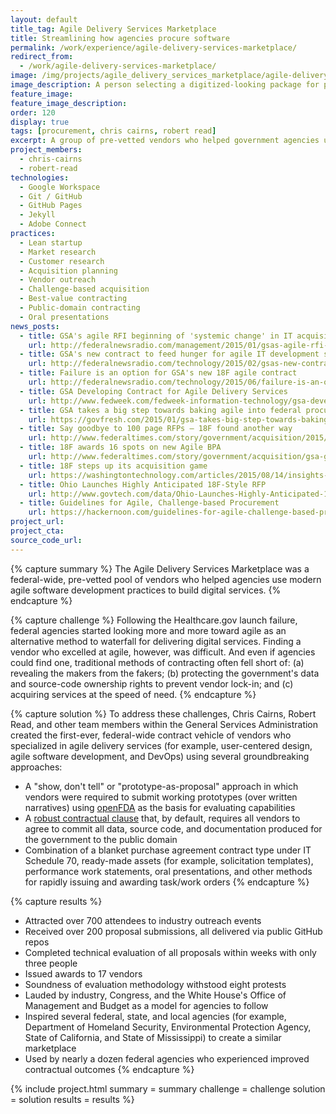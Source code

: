 ```yaml
---
layout: default
title_tag: Agile Delivery Services Marketplace
title: Streamlining how agencies procure software
permalink: /work/experience/agile-delivery-services-marketplace/
redirect_from:
  - /work/agile-delivery-services-marketplace/
image: /img/projects/agile_delivery_services_marketplace/agile-delivery-services-marketplace.svg
image_description: A person selecting a digitized-looking package for purchase from a store shelf.
feature_image:
feature_image_description:
order: 120
display: true
tags: [procurement, chris cairns, robert read]
excerpt: A group of pre-vetted vendors who helped government agencies use agile practices to build digital services.
project_members:
  - chris-cairns
  - robert-read
technologies:
  - Google Workspace
  - Git / GitHub
  - GitHub Pages
  - Jekyll
  - Adobe Connect
practices:
  - Lean startup
  - Market research
  - Customer research
  - Acquisition planning
  - Vendor outreach
  - Challenge-based acquisition
  - Best-value contracting
  - Public-domain contracting
  - Oral presentations
news_posts:
  - title: GSA's agile RFI beginning of 'systemic change' in IT acquisition
    url: http://federalnewsradio.com/management/2015/01/gsas-agile-rfi-beginning-of-systemic-change-in-it-acquisition/
  - title: GSA's new contract to feed hunger for agile IT development services
    url: http://federalnewsradio.com/technology/2015/02/gsas-new-contract-to-feed-hunger-for-agile-it-development-services/
  - title: Failure is an option for GSA's new 18F agile contract
    url: http://federalnewsradio.com/technology/2015/06/failure-is-an-option-for-gsas-new-18f-agile-contract/
  - title: GSA Developing Contract for Agile Delivery Services
    url: http://www.fedweek.com/fedweek-information-technology/gsa-developing-contract-agile-delivery-services/
  - title: GSA takes a big step towards baking agile into federal procurement
    url: https://govfresh.com/2015/01/gsa-takes-big-step-towards-baking-agile-federal-procurement/
  - title: Say goodbye to 100 page RFPs – 18F found another way
    url: http://www.federaltimes.com/story/government/acquisition/2015/07/27/18f-show-dont-tell/30737575/
  - title: 18F awards 16 spots on new Agile BPA
    url: http://www.federaltimes.com/story/government/acquisition/gsa-gwac/2015/08/28/agile-bpa-awards/71327396/
  - title: 18F steps up its acquisition game
    url: https://washingtontechnology.com/articles/2015/08/14/insights-soloway-18f-progress.aspx
  - title: Ohio Launches Highly Anticipated 18F-Style RFP
    url: http://www.govtech.com/data/Ohio-Launches-Highly-Anticipated-18F-Style-RFP.html
  - title: Guidelines for Agile, Challenge-based Procurement
    url: https://hackernoon.com/guidelines-for-agile-challenge-based-procurement-4531ff335422
project_url:
project_cta:
source_code_url:
---
```


{% capture summary %}
The Agile Delivery Services Marketplace was a federal-wide, pre-vetted pool of
vendors who helped agencies use modern agile software development practices
to build digital services.
{% endcapture %}

{% capture challenge %}
Following the Healthcare.gov launch failure, federal agencies started looking
more and more toward agile as an alternative method to waterfall for delivering
digital services. Finding a vendor who excelled at agile, however, was
difficult. And even if agencies could find one, traditional methods of contracting
often fell short of: (a) revealing the makers from the fakers; (b) protecting the
government's data and source-code ownership rights to prevent vendor lock-in; and
(c) acquiring services at the speed of need.
{% endcapture %}

{% capture solution %}
To address these challenges, Chris Cairns, Robert Read, and other team members
within the General Services Administration created the first-ever, federal-wide
contract vehicle of vendors who specialized in agile delivery services (for example,
user-centered design, agile software development, and DevOps) using several groundbreaking
approaches:

- A "show, don't tell" or "prototype-as-proposal" approach in which vendors
  were required to submit working prototypes (over written narratives)
  using [openFDA](https://open.fda.gov/) as the
  basis for evaluating capabilities
- A [robust contractual clause](/thoughts/blog/public-domain-procurement/)
  that, by default, requires all vendors to agree to commit all data,
  source code, and documentation produced for the government to the public domain
- Combination of a blanket purchase agreement contract type under IT Schedule 70,
  ready-made assets (for example, solicitation templates), performance work statements,
  oral presentations, and other methods for rapidly issuing and awarding task/work orders
{% endcapture %}

{% capture results %}
- Attracted over 700 attendees to industry outreach events
- Received over 200 proposal submissions, all delivered via public GitHub repos
- Completed technical evaluation of all proposals within weeks with only three people
- Issued awards to 17 vendors
- Soundness of evaluation methodology withstood eight protests
- Lauded by industry, Congress, and the White House's Office of Management and Budget
  as a model for agencies to follow
- Inspired several federal, state, and local agencies (for example,
  Department of Homeland Security, Environmental Protection Agency, State of
  California, and State of Mississippi) to create a similar marketplace
- Used by nearly a dozen federal agencies who experienced improved contractual
  outcomes
{% endcapture %}

{% include project.html
  summary = summary
  challenge = challenge
  solution = solution
  results = results
%}
